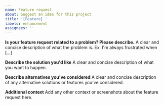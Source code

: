 ```yaml
---
name: Feature request
about: Suggest an idea for this project
title: '[Feature] '
labels: enhancement
assignees: ''
---
```


**Is your feature request related to a problem? Please describe.**
A clear and concise description of what the problem is. Ex: I'm always frustrated when [...]

**Describe the solution you'd like**
A clear and concise description of what you want to happen.

**Describe alternatives you've considered**
A clear and concise description of any alternative solutions or features you've considered.

**Additional context**
Add any other context or screenshots about the feature request here.
